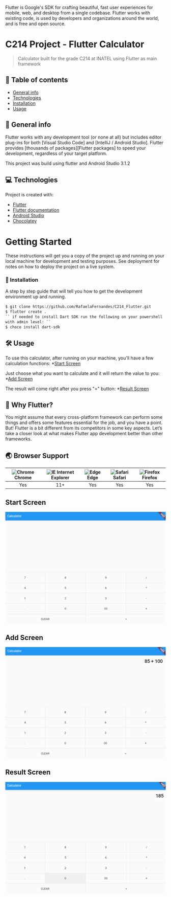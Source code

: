 Flutter is Google's SDK for crafting beautiful, fast user experiences for
mobile, web, and desktop from a single codebase. Flutter works with existing
code, is used by developers and organizations around the world, and is free
and open source.


# C214 Project - Flutter Calculator
> Calculator built for the grade C214 at INATEL using Flutter as main framework

## 🚩 Table of contents
* [General info](#general-info)
* [Technologies](#technologies)
* [Installation](#installation)
* [Usage](#usage)

## 👀 General info
Flutter works with any development tool (or none at all) but includes editor
plug-ins for both [Visual Studio Code] and [IntelliJ / Android Studio]. Flutter
provides [thousands of packages][Flutter packages] to speed your development,
regardless of your target platform.

This project was build using flutter and Android Studio 3.1.2

	
## 💻 Technologies
Project is created with:
* [Flutter](https://flutter.dev/get-started/)
* [Flutter documentation](https://flutter.dev/docs)
* [Android Studio](https://developer.android.com/studio/)
* [Chocolatey](https://chocolatey.org/install)
	
# Getting Started

These instructions will get you a copy of the project up and running on your local machine for development and testing purposes. See deployment for notes on how to deploy the project on a live system.

### 📣 Installation

A step by step guide that will tell you how to get the development environment up and running.

```
$ git clone https://github.com/RafaelaFernandes/C214_Flutter.git
$ flutter create .
`` if needed to install Dart SDK run the following on your powershell with admin level: ``
$ choco install dart-sdk
```

## 🛠 Usage

To use this calculator, after running on your machine, you'll have a few calculation functions:
*[Start Screen](#Start-Screen)

Just choose what you want to calculate and it will return the value to you:
*[Add Screen](#Add-Screen)

The result will come right after you press "=" button:
*[Result Screen](#Result-Screen)

## 🤖 Why Flutter?

You might assume that every cross-platform framework can perform some things and offers some features essential for the job, and you have a point. But! Flutter is a bit different from its competitors in some key aspects. Let’s take a closer look at what makes Flutter app development better than other frameworks.


## 🌏 Browser Support

| <img src="https://user-images.githubusercontent.com/1215767/34348387-a2e64588-ea4d-11e7-8267-a43365103afe.png" alt="Chrome" width="16px" height="16px" /> Chrome | <img src="https://user-images.githubusercontent.com/1215767/34348590-250b3ca2-ea4f-11e7-9efb-da953359321f.png" alt="IE" width="16px" height="16px" /> Internet Explorer | <img src="https://user-images.githubusercontent.com/1215767/34348380-93e77ae8-ea4d-11e7-8696-9a989ddbbbf5.png" alt="Edge" width="16px" height="16px" /> Edge | <img src="https://user-images.githubusercontent.com/1215767/34348394-a981f892-ea4d-11e7-9156-d128d58386b9.png" alt="Safari" width="16px" height="16px" /> Safari | <img src="https://user-images.githubusercontent.com/1215767/34348383-9e7ed492-ea4d-11e7-910c-03b39d52f496.png" alt="Firefox" width="16px" height="16px" /> Firefox |
| :---------: | :---------: | :---------: | :---------: | :---------: |
| Yes | 11+ | Yes | Yes | Yes |


## Start Screen
<img src="images/start.png"/>

## Add Screen

<img src="images/add.png"/>

## Result Screen

<img src="images/result.png"/>

